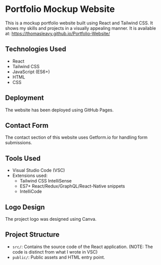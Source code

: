 # Portfolio Mockup Website

This is a mockup portfolio website built using React and Tailwind CSS. It shows my skills and projects in a visually appealing manner. It is available at: https://thomasleavy.github.io/Portfolio-Website/

## Technologies Used
- React
- Tailwind CSS
- JavaScript (ES6+)
- HTML
- CSS

## Deployment
The website has been deployed using GitHub Pages.

## Contact Form
The contact section of this website uses Getform.io for handling form submissions.

## Tools Used
- Visual Studio Code (VSC)
- Extensions used:
  - Tailwind CSS IntelliSense
  - ES7+ React/Redux/GraphQL/React-Native snippets
  - IntelliCode

## Logo Design
The project logo was designed using Canva.

## Project Structure
- `src/`: Contains the source code of the React application. (NOTE: The code is distinct from what I wrote in VSC)
- `public/`: Public assets and HTML entry point.

